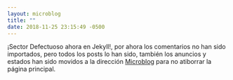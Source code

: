 ```yaml
---
layout: microblog
title: ""
date: 2018-11-25 23:15:49 -0500
---
```

¡Sector Defectuoso ahora en Jekyll!, por ahora los comentarios no han sido importados, pero todos los posts lo han sido, también los anuncios y estados han sido movidos a la dirección [Microblog](/microblog) para no atiborrar la página principal.
